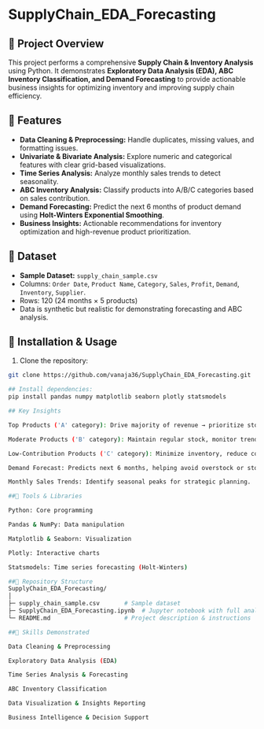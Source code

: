 # SupplyChain_EDA_Forecasting

## 🔹 Project Overview
This project performs a comprehensive **Supply Chain & Inventory Analysis** using Python. It demonstrates **Exploratory Data Analysis (EDA), ABC Inventory Classification, and Demand Forecasting** to provide actionable business insights for optimizing inventory and improving supply chain efficiency.


## 🔹 Features
- **Data Cleaning & Preprocessing:** Handle duplicates, missing values, and formatting issues.
- **Univariate & Bivariate Analysis:** Explore numeric and categorical features with clear grid-based visualizations.
- **Time Series Analysis:** Analyze monthly sales trends to detect seasonality.
- **ABC Inventory Analysis:** Classify products into A/B/C categories based on sales contribution.
- **Demand Forecasting:** Predict the next 6 months of product demand using **Holt-Winters Exponential Smoothing**.
- **Business Insights:** Actionable recommendations for inventory optimization and high-revenue product prioritization.


## 🔹 Dataset
- **Sample Dataset:** `supply_chain_sample.csv`
- Columns: `Order Date`, `Product Name`, `Category`, `Sales`, `Profit`, `Demand`, `Inventory`, `Supplier`.
- Rows: 120 (24 months × 5 products)
- Data is synthetic but realistic for demonstrating forecasting and ABC analysis.

## 🔹 Installation & Usage
1. Clone the repository:
```bash
git clone https://github.com/vanaja36/SupplyChain_EDA_Forecasting.git

## Install dependencies:
pip install pandas numpy matplotlib seaborn plotly statsmodels

## Key Insights

Top Products ('A' category): Drive majority of revenue → prioritize stock & marketing.

Moderate Products ('B' category): Maintain regular stock, monitor trends.

Low-Contribution Products ('C' category): Minimize inventory, reduce costs.

Demand Forecast: Predicts next 6 months, helping avoid overstock or stockouts.

Monthly Sales Trends: Identify seasonal peaks for strategic planning.

##🔹 Tools & Libraries

Python: Core programming

Pandas & NumPy: Data manipulation

Matplotlib & Seaborn: Visualization

Plotly: Interactive charts

Statsmodels: Time series forecasting (Holt-Winters)

##🔹 Repository Structure
SupplyChain_EDA_Forecasting/
│
├─ supply_chain_sample.csv       # Sample dataset
├─ SupplyChain_EDA_Forecasting.ipynb  # Jupyter notebook with full analysis
└─ README.md                     # Project description & instructions

##🔹 Skills Demonstrated

Data Cleaning & Preprocessing

Exploratory Data Analysis (EDA)

Time Series Analysis & Forecasting

ABC Inventory Classification

Data Visualization & Insights Reporting

Business Intelligence & Decision Support
